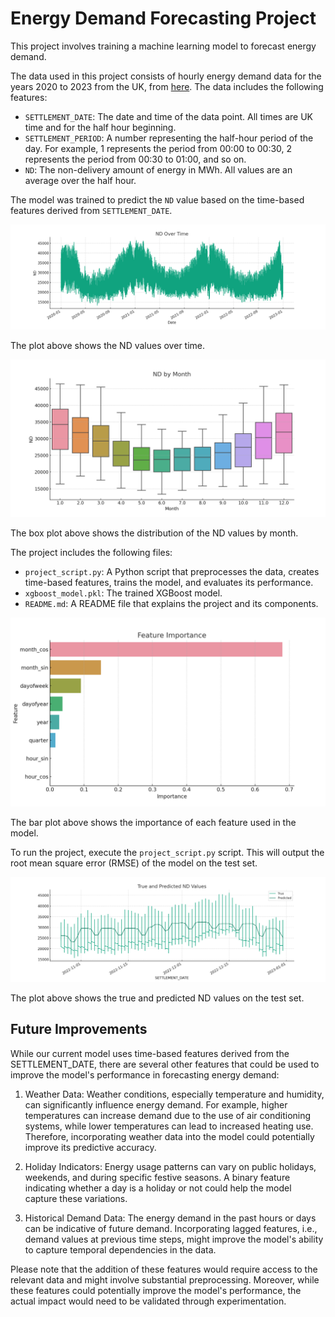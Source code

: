 # Energy Demand Forecasting Project

This project involves training a machine learning model to forecast energy demand.

The data used in this project consists of hourly energy demand data for the years 2020 to 2023 from the UK, from [here](https://data.nationalgrideso.com/demand/historic-demand-data). The data includes the following features:

- `SETTLEMENT_DATE`: The date and time of the data point. All times are UK time and for the half hour beginning.
- `SETTLEMENT_PERIOD`: A number representing the half-hour period of the day. For example, 1 represents the period from 00:00 to 00:30, 2 represents the period from 00:30 to 01:00, and so on.
- `ND`: The non-delivery amount of energy in MWh. All values are an average over the half hour.

The model was trained to predict the `ND` value based on the time-based features derived from `SETTLEMENT_DATE`.

![ND Over Time](images/nd_over_time.png)

The plot above shows the ND values over time.

![ND by Month Corrected](images/nd_by_month_corrected.png)

The box plot above shows the distribution of the ND values by month.

The project includes the following files:

- `project_script.py`: A Python script that preprocesses the data, creates time-based features, trains the model, and evaluates its performance.
- `xgboost_model.pkl`: The trained XGBoost model.
- `README.md`: A README file that explains the project and its components.

![Feature Importance](images/feature_importance.png)

The bar plot above shows the importance of each feature used in the model.

To run the project, execute the `project_script.py` script. This will output the root mean square error (RMSE) of the model on the test set.

![True and Predicted ND Values](images/true_and_predicted_nd_values.png)

The plot above shows the true and predicted ND values on the test set.

## Future Improvements
While our current model uses time-based features derived from the SETTLEMENT_DATE, there are several other features that could be used to improve the model's performance in forecasting energy demand:

1. Weather Data: Weather conditions, especially temperature and humidity, can significantly influence energy demand. For example, higher temperatures can increase demand due to the use of air conditioning systems, while lower temperatures can lead to increased heating use. Therefore, incorporating weather data into the model could potentially improve its predictive accuracy.

2.  Holiday Indicators: Energy usage patterns can vary on public holidays, weekends, and during specific festive seasons. A binary feature indicating whether a day is a holiday or not could help the model capture these variations.

3. Historical Demand Data: The energy demand in the past hours or days can be indicative of future demand. Incorporating lagged features, i.e., demand values at previous time steps, might improve the model's ability to capture temporal dependencies in the data.

Please note that the addition of these features would require access to the relevant data and might involve substantial preprocessing. Moreover, while these features could potentially improve the model's performance, the actual impact would need to be validated through experimentation.
